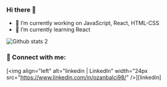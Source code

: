 ### Hi there 👋

- 🔭 I’m currently working on JavaScript, React, HTML-CSS
- 🌱 I’m currently learning React

![Github stats 2](https://github-readme-stats.vercel.app/api?username=ozanbalcii&show_icons=true&theme=radical)

### 📩 Connect with me:

[<img align="left" alt="linkedin | LinkedIn" width="24px src="https://www.linkedin.com/in/ozanbalci98/" />][linkedin]




